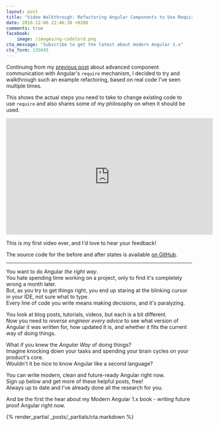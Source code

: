```yaml
---
layout: post
title: "Video Walkthrough: Refactoring Angular Components to Use Require Mechanism"
date: 2016-12-06 22:46:38 +0200
comments: true
facebook:
    image: /images/ng-codelord.png
cta_message: "Subscribe to get the latest about modern Angular 1.x"
cta_form: 135045
---
```


Continuing from my [previous post](http://www.codelord.net/2016/11/30/advanced-angular-1-dot-x-component-communication-with-require/) about advanced component communication with Angular's `require` mechanism, I decided to try and walkthrough such an example refactoring, based on real code I've seen multiple times.

This shows the actual steps you need to take to change existing code to use `require` and also shares some of my philosophy on when it should be used.

<iframe width="560" height="315" src="https://www.youtube.com/embed/HrN8kyBuUHY" frameborder="0" allowfullscreen></iframe>

This is my first video ever, and I'd love to hear your feedback!

The source code for the before and after states is available [on GitHub](https://github.com/abyx/angular-require-video).

<hr>

You want to do Angular *the right way*.  
You hate spending time working on a project, only to find it's completely wrong a month later.  
But, as you try to get things right, you end up staring at the blinking cursor in your IDE, not sure what to type.  
Every line of code you write means making decisions, and it's paralyzing.  

You look at blog posts, tutorials, videos, but each is a bit different.  
Now you need to *reverse engineer every advice* to see what version of Angular it was written for, how updated it is, and whether it fits the current way of doing things.

What if you knew the *Angular Way* of doing things?  
Imagine knocking down your tasks and spending your brain cycles on your product's core.  
Wouldn't it be nice to know Angular like a second language?

You can write modern, clean and future-ready Angular right now.  
Sign up below and get more of these helpful posts, free!  
Always up to date and I've already done all the research for you.

And be the first the hear about my Modern Angular 1.x book - writing future proof Angular right now.

{% render_partial _posts/_partials/cta.markdown %}
